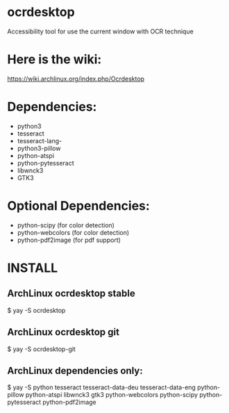 # ocrdesktop
Accessibility tool for use the current window with OCR technique 

# Here is the wiki:
https://wiki.archlinux.org/index.php/Ocrdesktop

# Dependencies:
- python3
- tesseract
- tesseract-lang-<yourLanguageCode>
- python3-pillow
- python-atspi
- python-pytesseract
- libwnck3
- GTK3
# Optional Dependencies:
- python-scipy (for color detection)
- python-webcolors (for color detection)
- python-pdf2image (for pdf support)

# INSTALL

## ArchLinux ocrdesktop stable
$ yay -S ocrdesktop

## ArchLinux ocrdesktop git 
$ yay -S ocrdesktop-git

## ArchLinux dependencies only:
$ yay -S python tesseract tesseract-data-deu tesseract-data-eng python-pillow python-atspi libwnck3 gtk3 python-webcolors python-scipy python-pytesseract python-pdf2image



